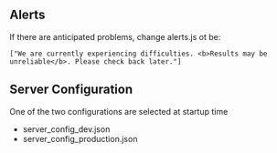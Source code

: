 ## Alerts

If there are anticipated problems, change alerts.js ot be:

    ["We are currently experiencing difficulties. <b>Results may be unreliable</b>. Please check back later."]

## Server Configuration

One of the two configurations are selected at startup time

 * server_config_dev.json
 * server_config_production.json
